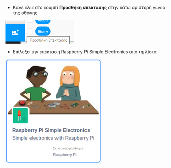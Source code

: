 - Κάνε κλικ στο κουμπί **Προσθήκη επέκτασης** στην κάτω αριστερή γωνία της οθόνης

![Το εικονίδιο προσθήκης επέκτασης (δύο ξεχωριστά μπλοκ με το σύμβολο "προσθήκη") έχει επισημανθεί.](images/add-extension.png)

- Επίλεξε την επέκταση Raspberry Pi Simple Electronics από τη λίστα

![Το εικονίδιο επέκτασης Raspberry Pi Simple Electronics στη λίστα Επέκτασης.](images/gpio-extension.png)